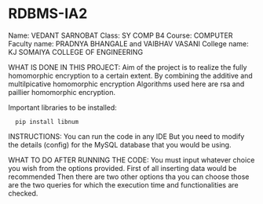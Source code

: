 # RDBMS-IA2

Name: VEDANT SARNOBAT
Class: SY COMP B4
Course: COMPUTER
Faculty name: PRADNYA BHANGALE and VAIBHAV VASANI
College name: KJ SOMAIYA COLLEGE OF ENGINEERING

WHAT IS DONE IN THIS PROJECT:
Aim of the project is to realize the fully homomorphic encryption to a certain extent. By combining the additive and multilpicative homomorphic encryption
Algorithms used here are rsa and paillier homomorphic encryption.


Important libraries to be installed:
```
  pip install libnum
 ```

INSTRUCTIONS:
You can run the code in any IDE
But you need to modify the details (config) for the MySQL database that you would be using.

WHAT TO DO AFTER RUNNING THE CODE:
  You must input whatever choice you wish from the options provided.
  First of all inserting data would be recommended
  Then there are two other options tha you can choose those are the two queries for which the execution time and functionalities are checked.
